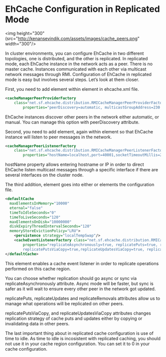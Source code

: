 # EhCache Configuration in Replicated Mode

<img height="300" (src="http://kenansevindik.com/assets/images/cache_peers.png" width="300"/>

In cluster environments, you can configure EhCache in two different topologies, one is distributed, and the other is 
replicated. In replicated mode, each EhCache instance in the network acts as a peer. There is no master cache. Instances 
communicated with each other via multicast network messages through RMI. Configuration of EhCache in replicated mode is 
easy but involves several steps. Let’s look at them closer.

First, you need to add <cacheManagerPeerProviderFactory> element within <ehcache> element in ehcache.xml file.

```xml
<cacheManagerPeerProviderFactory
    class="net.sf.ehcache.distribution.RMICacheManagerPeerProviderFactory"
        properties="peerDiscovery=automatic, multicastGroupAddress=230.0.0.1,multicastGroupPort=4446, timeToLive=32"/>
```

EhCache instances discover other peers in the network either automatic, or manual. You can manage this option with 
peerDiscovery attribute.

Second, you need to add <cacheManagerPeerListenerFactory> element, again within <ehcache> element so that EhCache instance 
will listen to peer messages in the network.

```xml
<cacheManagerPeerListenerFactory
    class="net.sf.ehcache.distribution.RMICacheManagerPeerListenerFactory"
        properties="hostName=localhost,port=40001,socketTimeoutMillis=2000"/>
```

hostName property allows entering hostname or IP in order to direct EhCache listen multicast messages through a specific 
interface if there are several interfaces on the cluster node.

The third addition, <cacheEventListenerFactory> element goes into either <cache> or <defaultCache> elements the 
configuration file.

```xml
<defaultCache
  maxElementsInMemory="10000"
  eternal="false"
  timeToIdleSeconds="0"
  timeToLiveSeconds="120"
  maxElementsOnDisk="10000000"
  diskExpiryThreadIntervalSeconds="120"
  memoryStoreEvictionPolicy="LRU">
    <persistence strategy="localTempSwap"/>
    <cacheEventListenerFactory class="net.sf.ehcache.distribution.RMICacheReplicatorFactory"
        properties="replicateAsynchronously=true, replicatePuts=true, replicateUpdates=true, 
        replicatePutsViaCopy=true,replicateUpdatesViaCopy=true, replicateRemovals=true "/>
</defaultCache>
```

This element enables a cache event listener in order to replicate operations performed on this cache region.

You can choose whether replication should go async or sync via replicateAsynchronously attribute. Async mode will be 
faster, but sync is safer as it will wait to ensure every other peer in the network got updated.

replicatePuts, replicateUpdates and replicateRemovals attributes allow us to manage what operations will be replicated 
on other peers.

replicatePutsViaCopy, and replicateUpdatesViaCopy attributes changes replication strategy of cache puts and updates 
either by copying or invalidating data in other peers.

The last important thing about in replicated cache configuration is use of time to idle. As time to idle is incosistent 
with replicated caching, you should not use it in your cache region configuration. You can set it to 0 in your cache 
configuration.